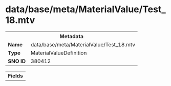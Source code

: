 <h1>data/base/meta/MaterialValue/Test_18.mtv</h1><table><tr><th colspan="100%">Metadata</th></tr><tr><td><b>Name</b></td><td>data/base/meta/MaterialValue/Test_18.mtv</td></tr><tr><td><b>Type</b></td><td>MaterialValueDefinition</td></tr><tr><td><b>SNO ID</b></td><td>380412</td></tr></table>

<table><tr><th colspan="100%">Fields</th></tr></table>

